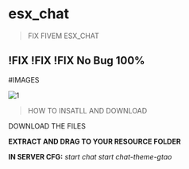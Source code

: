 # esx_chat
>FIX FIVEM ESX_CHAT 

!FIX !FIX !FIX No Bug 100%
--------------------------------------------------------------------------------
  #IMAGES
                                      
![1](https://user-images.githubusercontent.com/97290209/148544836-23200823-0b55-452e-8a76-4a963960157c.jpg)
                                      

>HOW TO INSATLL AND DOWNLOAD

DOWNLOAD THE FILES

**EXTRACT AND DRAG TO YOUR RESOURCE FOLDER**

**IN SERVER CFG:**
_start chat_
_start chat-theme-gtao_
